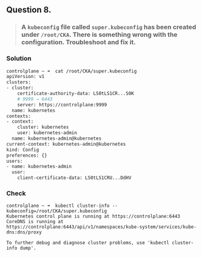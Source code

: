 ## Question 8. 

> ### A `kubeconfig` file called `super.kubeconfig` has been created under `/root/CKA`. There is something wrong with the configuration. Troubleshoot and fix it.

### Solution

```Bash
controlplane ~ ➜  cat /root/CKA/super.kubeconfig 
apiVersion: v1
clusters:
- cluster:
    certificate-authority-data: LS0tLS1CR...S0K
    # 9999 → 6443
    server: https://controlplane:9999 
  name: kubernetes
contexts:
- context:
    cluster: kubernetes
    user: kubernetes-admin
  name: kubernetes-admin@kubernetes
current-context: kubernetes-admin@kubernetes
kind: Config
preferences: {}
users:
- name: kubernetes-admin
  user:
    client-certificate-data: LS0tLS1CRU...DdHV
```

### Check

```
controlplane ~ ➜  kubectl cluster-info --kubeconfig=/root/CKA/super.kubeconfig
Kubernetes control plane is running at https://controlplane:6443
CoreDNS is running at https://controlplane:6443/api/v1/namespaces/kube-system/services/kube-dns:dns/proxy

To further debug and diagnose cluster problems, use 'kubectl cluster-info dump'.

```

